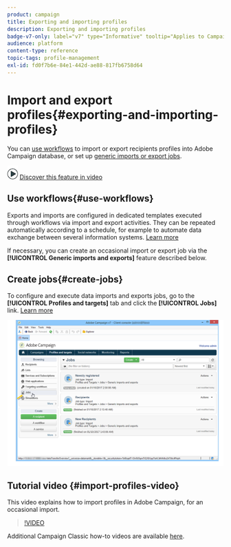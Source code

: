 ```yaml
---
product: campaign
title: Exporting and importing profiles
description: Exporting and importing profiles
badge-v7-only: label="v7" type="Informative" tooltip="Applies to Campaign Classic v7 only"
audience: platform
content-type: reference
topic-tags: profile-management
exl-id: fd0f7b6e-84e1-442d-ae88-817fb6758d64
---
```

# Import and export profiles{#exporting-and-importing-profiles}



You can [use workflows](#use-workflows) to import or export recipients profiles into Adobe Campaign database, or set up [generic imports or export jobs](#create-jobs).

![](assets/do-not-localize/how-to-video.png) [Discover this feature in video](#import-profiles-video)

## Use workflows{#use-workflows}

Exports and imports are configured in dedicated templates executed through workflows via import and export activities. They can be repeated automatically according to a schedule, for example to automate data exchange between several information systems. [Learn more](../../platform/using/import-export-workflows.md#best-practices-when-importing-data)

If necessary, you can create an occasional import or export job via the **[!UICONTROL Generic imports and exports]** feature described below.

## Create jobs{#create-jobs}

To configure and execute data imports and exports jobs, go to the **[!UICONTROL Profiles and targets]** tab and click the **[!UICONTROL Jobs]** link. [Learn more](../../platform/using/about-generic-imports-exports.md)

![](assets/s_ncs_user_interface_import_link.png)


## Tutorial video {#import-profiles-video}

This video explains how to import profiles in Adobe Campaign, for an occasional import.

>[!VIDEO](https://video.tv.adobe.com/v/25608?quality=12)

Additional Campaign Classic how-to videos are available [here](https://experienceleague.adobe.com/docs/campaign-classic-learn/tutorials/overview.html).
